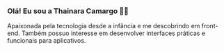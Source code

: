 ### Olá! Eu sou a Thainara Camargo   👩‍💻 


Apaixonada pela tecnologia desde a infância e me descobrindo em front-end. Também possuo interesse em desenvolver interfaces práticas e funcionais para aplicativos. 
